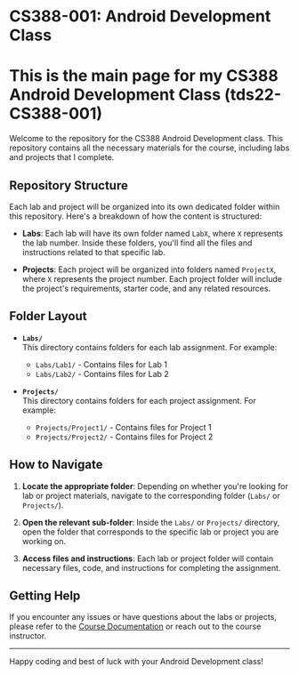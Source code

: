 # CS388-001: Android Development Class
# This is the main page for my CS388 Android Development Class (tds22-CS388-001)


Welcome to the repository for the CS388 Android Development class. This repository contains all the necessary materials for the course, including labs and projects that I complete.

## Repository Structure

Each lab and project will be organized into its own dedicated folder within this repository. Here's a breakdown of how the content is structured:

- **Labs**: Each lab will have its own folder named `LabX`, where `X` represents the lab number. Inside these folders, you'll find all the files and instructions related to that specific lab.
  
- **Projects**: Each project will be organized into folders named `ProjectX`, where `X` represents the project number. Each project folder will include the project's requirements, starter code, and any related resources.

## Folder Layout

- **`Labs/`**  
  This directory contains folders for each lab assignment. For example:
  - `Labs/Lab1/` - Contains files for Lab 1
  - `Labs/Lab2/` - Contains files for Lab 2

- **`Projects/`**  
  This directory contains folders for each project assignment. For example:
  - `Projects/Project1/` - Contains files for Project 1
  - `Projects/Project2/` - Contains files for Project 2

## How to Navigate

1. **Locate the appropriate folder**: Depending on whether you're looking for lab or project materials, navigate to the corresponding folder (`Labs/` or `Projects/`).

2. **Open the relevant sub-folder**: Inside the `Labs/` or `Projects/` directory, open the folder that corresponds to the specific lab or project you are working on.

3. **Access files and instructions**: Each lab or project folder will contain necessary files, code, and instructions for completing the assignment.

## Getting Help

If you encounter any issues or have questions about the labs or projects, please refer to the [Course Documentation](#) or reach out to the course instructor.

---

Happy coding and best of luck with your Android Development class!




